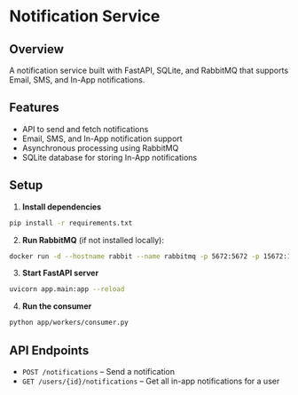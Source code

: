 # Notification Service

## Overview
A notification service built with FastAPI, SQLite, and RabbitMQ that supports Email, SMS, and In-App notifications.

## Features
- API to send and fetch notifications
- Email, SMS, and In-App notification support
- Asynchronous processing using RabbitMQ
- SQLite database for storing In-App notifications

## Setup

1. **Install dependencies**
```bash
pip install -r requirements.txt
```

2. **Run RabbitMQ** (if not installed locally):
```bash
docker run -d --hostname rabbit --name rabbitmq -p 5672:5672 -p 15672:15672 rabbitmq:3-management
```

3. **Start FastAPI server**
```bash
uvicorn app.main:app --reload
```

4. **Run the consumer**
```bash
python app/workers/consumer.py
```

## API Endpoints

- `POST /notifications` – Send a notification
- `GET /users/{id}/notifications` – Get all in-app notifications for a user
